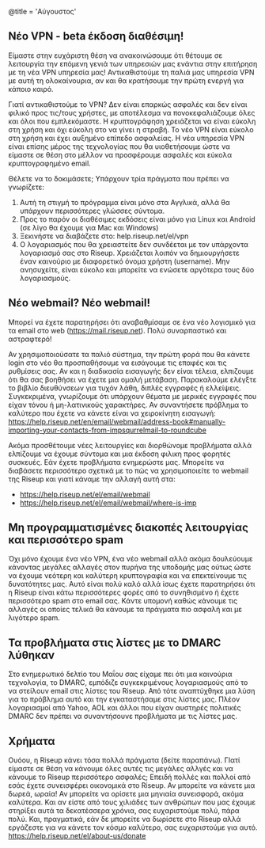 @title = 'Αύγουστος'


## Νέο VPN - beta έκδοση διαθέσιμη!

Είμαστε στην ευχάριστη θέση να ανακοινώσουμε ότι θέτουμε σε λειτουργία την επόμενη γενιά των υπηρεσιών μας ενάντια στην επιτήρηση με τη νέα VPN υπηρεσία μας! Αντικαθιστούμε τη παλιά μας υπηρεσία VPN με αυτή τη ολοκαίνουρια, αν και θα κρατήσουμε την πρώτη ενεργή για κάποιο καιρό.

Γιατί αντικαθιστούμε το VPN? Δεν είναι επαρκώς ασφαλές και δεν είναι φιλικό προς τις/τους χρήστες, με αποτέλεσμα να πονοκεφαλιάζουμε όλες και όλοι που εμπλεκόμαστε. Η κρυπτογράφηση χρειάζεται να είναι εύκολη στη χρήση και όχι εύκολη στο να γίνει η στραβή. Το νέο VPN είναι εύκολο στη χρήση και έχει αυξημένο επίπεδο ασφαλείας. Η νέα υπηρεσία VPN είναι επίσης μέρος της τεχνολογίας που θα υιοθετήσουμε ώστε να είμαστε σε θέση στο μέλλον να προσφέρουμε ασφαλές και εύκολα κρυπτογραφημένο email.

Θέλετε να το δοκιμάσετε; Υπάρχουν τρία πράγματα που πρέπει να γνωρίζετε:
    
1. Αυτή τη στιγμή το πρόγραμμα είναι μόνο στα Αγγλικά, αλλά θα υπάρχουν περισσότερες γλώσσες σύντομα.
2. Προς το παρόν οι διαθέσιμες εκδόσεις είναι μόνο για Linux και Android (σε λίγο θα έχουμε για Mac και Windows)
3. Ξεκινήστε να διαβάζετε στο: help.riseup.net/el/vpn
4. Ο λογαριασμός που θα χρειαστείτε δεν συνδέεται με τον υπάρχοντα λογαριασμό σας στο Riseup. Χρειάζεται λοιπόν να δημιουργήσετε έναν καινούριο με διαφορετικό όνομα χρήστη (username). Μην ανησυχείτε, είναι εύκολο και μπορείτε να ενώσετε αργότερα τους δύο λογαριασμούς.


## Νέο webmail? Νέο webmail!

Μπορεί να έχετε παρατηρήσει ότι αναβαθμίσαμε σε ένα νέο λογισμικό για τα email στο web (https://mail.riseup.net). Πολύ συναρπαστικό και αστραφτερό!

Αν χρησιμοποιούσατε τα παλιό σύστημα, την πρώτη φορά που θα κάνετε login στο νέο θα προσπαθήσουμε να εισάγουμε τις επαφές και τις ρυθμίσεις σας. Αν και η διαδικασία εισαγωγής δεν είναι τέλεια, ελπιζουμε ότι θα σας βοηθήσει να έχετε μια ομαλή μετάβαση. Παρακαλούμε ελέγξτε το βιβλίο διευθύνσεων για τυχόν λάθη, διπλές εγγραφές ή ελλείψεις. Συγκεκριμένα, γνωρίζουμε ότι υπάρχουν θέματα με μερικές εγγραφές που είχαν τόνου ή μη-λατινικούς χαρακτήρες. Αν συναντήσετε πρόβλημα το καλύτερο που έχετε να κάνετε είναι να χειροκίνητη εισαγωγή: https://help.riseup.net/en/email/webmail/address-book#manually-importing-your-contacts-from-impsqurrelmail-to-roundcube

Ακόμα προσθέτουμε νέες λειτουργίες και διορθώνομε προβλήματα αλλά ελπίζουμε να έχουμε σύντομα και μια έκδοση φιλικη προς φορητές συσκευές. Εάν έχετε προβλήματα ενημερώστε μας. Μπορείτε να διαβάσετε περισσότερο σχετικά με το πώς να χρησιμοποιείτε το webmail της Riseup και γιατί κάναμε την αλλαγή αυτή στα:

* https://help.riseup.net/el/email/webmail
* https://help.riseup.net/el/email/webmail/where-is-imp


## Μη προγραμματισμένες διακοπές λειτουργίας και περισσότερο spam

Όχι μόνο έχουμε ένα νέο VPN, ένα νέο webmail αλλά ακόμα δουλεύουμε κάνοντας μεγάλες αλλαγές στον πυρήνα της υποδομής μας ούτως ώστε να έχουμε νεότερη και καλύτερη κρυπτογραφία και να επεκτείνουμε τις δυνατότητες μας. Αυτό είναι πολύ καλό αλλά ίσως έχετε παρατηρήσει ότι η Riseup είναι κάτω περισσότερες φορές από το συνηθισμένο ή έχετε περισσότερο spam στο email σας. Κάντε υπομονή καθώς κάνουμε τις αλλαγές οι οποίες τελικά θα κάνουμε τα πράγματα πιο ασφαλή και με λιγότερο spam.


## Τα προβλήματα στις λίστες με το DMARC λύθηκαν

Στο ενημερωτικό δελτίο του Μαΐου σας είχαμε πει ότι μια καινούρια τεχνολογία, το DMARC, εμπόδιζε συγκεκριμένους λογαριασμούς από το να στείλουν email στις λίστες του Riseup. Από τότε αναπτύχθηκε μια λύση για το πρόβλημα αυτό και την εγκαταστήσαμε στις λίστες μας. Πλέον λογαριασμοί από Yahoo, AOL και άλλοι που είχαν αυστηρές πολιτικές DMARC δεν πρέπει να συναντήσουνε προβλήματα με τις λίστες μας.


## Χρήματα

Ουόου, η Riseup κάνει τόσα πολλά πράγματα (δείτε παραπάνω). ΓΙατί είμαστε σε θέση να κάνουμε όλες αυτές τις μεγάλες αλλγές και να κάνουμε το Riseup περισσότερο ασφαλές; Επειδή πολλές και πολλοί από εσάς έχετε συνεισφέρει οικονομικά στο Riseup. Αν μπορείτε να κάνετε μια δωρεά, ωραία! Αν μπορείτε να ορίσετε μια μηνιαία συνεισφορά, ακόμα καλύτερα. Και αν είστε από τους χιλιάδες των ανθρώπων που μας έχουμε στηρίξει αυτά τα δεκατέσσερα χρόνια, σας ευχαριστούμε πολύ, πάρα πολύ. Και, πραγματικά, εάν δε μπορείτε να δωρίσετε στο Riseup αλλά εργάζεστε για να κάνετε τον κόσμο καλύτερο, σας ευχαριστούμε για αυτό.
https://help.riseup.net/el/about-us/donate
